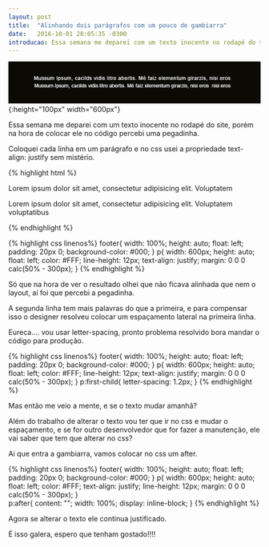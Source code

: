 ```yaml
---
layout: post
title:  "Alinhando dois parágrafos com um pouco de gambiarra"
date:   2016-10-01 20:05:35 -0300
introducao: Essa semana me deparei com um texto inocente no rodapé do site
---
```


![Imagem Exemplo do parágrafo](assests/img/img-paragrafo.jpg){:height="100px" width="600px"}

Essa semana me deparei com um texto inocente no rodapé do site, porém na hora de colocar ele no código percebi uma pegadinha.

Coloquei cada linha em um parágrafo e no css usei a propriedade text-align: justify sem mistério.

{% highlight html %}
	<footer>
	    <p>Lorem ipsum dolor sit amet, consectetur adipisicing elit. Voluptatem</p>
	    <p>Lorem ipsum dolor sit amet, consectetur adipisicing elit. Voluptatem voluptatibus</p>
	</footer>
{% endhighlight %}
	
{% highlight css linenos%}
	footer{
	  width: 100%;
	  height: auto;
	  float: left;
	  padding: 20px 0;
	  background-color: #000;
	}
	p{
	  width: 600px;
	  height: auto;
	  float: left;
	  color: #FFF;
	  line-height: 12px;
	  text-align: justify;
	  margin: 0 0 0 calc(50% - 300px);
	}
{% endhighlight %}

Só que na hora de ver o resultado olhei que não ficava alinhada que nem o layout, aí foi que percebi a pegadinha.

A segunda linha tem mais palavras do que a primeira, e para compensar isso o designer resolveu colocar um espaçamento lateral na primeira linha.

Eureca…. vou usar letter-spacing, pronto problema resolvido bora mandar o código para produção.

{% highlight css linenos%}
	footer{
	  width: 100%;
	  height: auto;
	  float: left;
	  padding: 20px 0;
	  background-color: #000;
	}
	p{
	  width: 600px;
	  height: auto;
	  float: left;
	  color: #FFF;
	  line-height: 12px;
	  text-align: justify;
    	  margin: 0 0 0 calc(50% - 300px);
	}
	p:first-child{
	  letter-spacing: 1.2px;
	}
{% endhighlight %}

Mas então me veio a mente, e se o texto mudar amanhã?

Além do trabalho de alterar o texto vou ter que ir no css e mudar o espaçamento, e se for outro desenvolvedor que for fazer a manutenção,  ele vai saber que tem que alterar no css?

Ai que entra a gambiarra, vamos colocar no css um after.

{% highlight css linenos%}
	footer{
	  width: 100%;
	  height: auto;
	  float: left;
	  padding: 20px 0;
	  background-color: #000;
	}
	p{
	  width: 600px;
	  height: auto;
	  float: left;
	  color: #FFF;
	  text-align: justify;
	  line-height: 12px;
    	  margin: 0 0 0 calc(50% - 300px);
	}	
	p:after{
	  content: "";
	  width: 100%;
	  display: inline-block;
	}
{% endhighlight %}

Agora se alterar o texto ele continua justificado.

É isso galera, espero que tenham gostado!!!!
